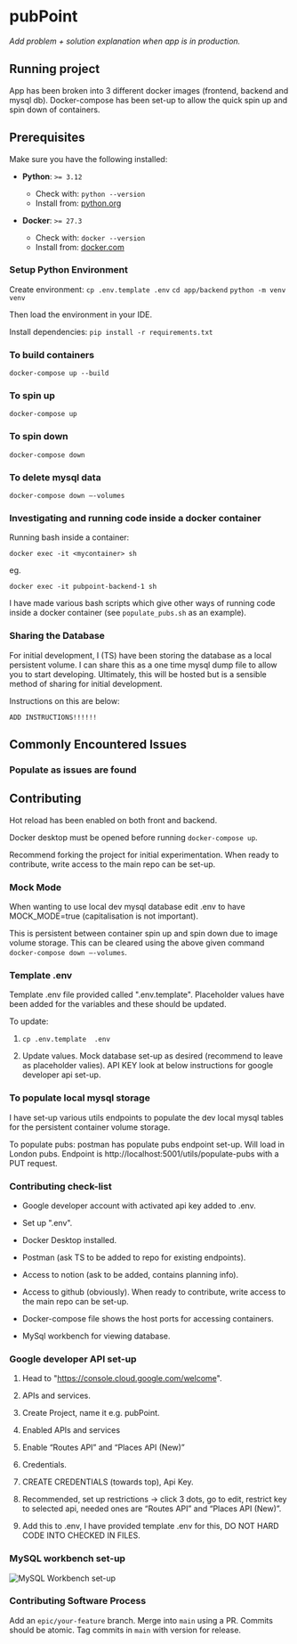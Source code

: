 



# pubPoint

*Add problem + solution explanation when app is in production.*

## Running project
App has been broken into 3 different docker images (frontend, backend and mysql db). Docker-compose has been set-up to allow the quick spin up and spin down of containers.

## Prerequisites
Make sure you have the following installed:

- **Python**: `>= 3.12`  
  - Check with: `python --version`
  - Install from: [python.org](https://www.python.org/downloads/)

- **Docker**: `>= 27.3`
  - Check with: `docker --version`
  - Install from: [docker.com](https://www.docker.com/get-started)

### Setup Python Environment
Create environment:
`cp .env.template .env`
`cd app/backend`
`python -m venv venv`

Then load the environment in your IDE.

Install dependencies:
`pip install -r requirements.txt`

### To build containers
`docker-compose up --build`

### To spin up
`docker-compose up`

### To spin down
`docker-compose down`

### To delete mysql data
`docker-compose down —-volumes`

### Investigating and running code inside a docker container

Running bash inside a container:

`docker exec -it <mycontainer> sh`

eg.

`docker exec -it pubpoint-backend-1 sh`

I have made various bash scripts which give other ways of running code inside a docker container (see `populate_pubs.sh` as an example).

### Sharing the Database

For initial development, I (TS) have been storing the database as a local persistent volume. I can share this as a one time mysql dump file to allow you to start developing. Ultimately, this will be hosted but is a sensible method of sharing for initial development.

Instructions on this are below:

`ADD INSTRUCTIONS!!!!!!`

###

## Commonly Encountered Issues

### Populate as issues are found

## Contributing
Hot reload has been enabled on both front and backend.

Docker desktop must be opened before running `docker-compose up`.

Recommend forking the project for initial experimentation. When ready to contribute, write access to the main repo can be set-up.

### Mock Mode

When wanting to use local dev mysql database edit .env to have MOCK_MODE=true (capitalisation is not important).

This is persistent between container spin up and spin down due to image volume storage. This can be cleared using the above given command `docker-compose down —-volumes`.


### Template .env

Template .env file provided called ".env.template". Placeholder values have been added for the variables and these should be updated.

To update:

1. `cp .env.template  .env`

1. Update values. Mock database set-up as desired (recommend to leave as placeholder valies). API KEY look at below instructions for google developer api set-up. 

### To populate local mysql storage

I have set-up various utils endpoints to populate the dev local mysql tables for the persistent container volume storage.

To populate pubs: postman has populate pubs endpoint set-up. Will load in London pubs. Endpoint is http://localhost:5001/utils/populate-pubs with a PUT request.

### Contributing check-list

* Google developer account with activated api key added to .env.

* Set up ".env".

* Docker Desktop installed.

* Postman (ask TS to be added to repo for existing endpoints).

* Access to notion (ask to be added, contains planning info).

* Access to github (obviously). When ready to contribute, write access to the main repo can be set-up.

* Docker-compose file shows the host ports for accessing containers.

* MySql workbench for viewing database.

### Google developer API set-up
1. Head to "https://console.cloud.google.com/welcome".

1. APIs and services.

1. Create Project, name it e.g. pubPoint.

1. Enabled APIs and services

1. Enable “Routes API” and “Places API (New)”

1. Credentials.

1. CREATE CREDENTIALS (towards top), Api Key.

1. Recommended, set up restrictions → click 3 dots, go to edit, restrict key to selected api, needed ones are “Routes API” and “Places API (New)”. 

1. Add this to .env, I have provided template .env for this, DO NOT HARD CODE INTO CHECKED IN FILES.

### MySQL workbench set-up

![MySQL Workbench set-up](./readme_images/MySQL_Workbench.png)

### Contributing Software Process

Add an `epic/your-feature` branch. Merge into `main` using a PR. Commits should be atomic. Tag commits in `main` with version for release.





